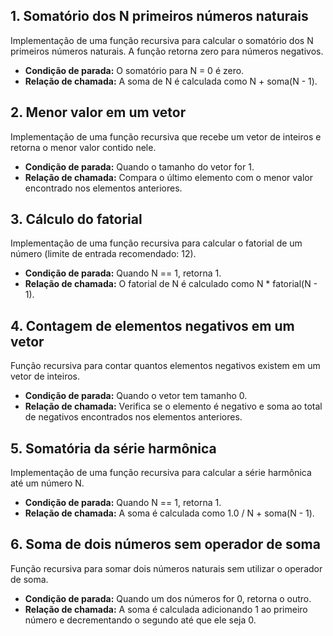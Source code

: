 ## 1. Somatório dos N primeiros números naturais

Implementação de uma função recursiva para calcular o somatório dos N primeiros números naturais. A função retorna zero para números negativos.

- **Condição de parada:** O somatório para N = 0 é zero.
- **Relação de chamada:** A soma de N é calculada como N + soma(N - 1).

## 2. Menor valor em um vetor

Implementação de uma função recursiva que recebe um vetor de inteiros e retorna o menor valor contido nele.

- **Condição de parada:** Quando o tamanho do vetor for 1.
- **Relação de chamada:** Compara o último elemento com o menor valor encontrado nos elementos anteriores.

## 3. Cálculo do fatorial

Implementação de uma função recursiva para calcular o fatorial de um número (limite de entrada recomendado: 12).

- **Condição de parada:** Quando N == 1, retorna 1.
- **Relação de chamada:** O fatorial de N é calculado como N * fatorial(N - 1).

## 4. Contagem de elementos negativos em um vetor

Função recursiva para contar quantos elementos negativos existem em um vetor de inteiros.

- **Condição de parada:** Quando o vetor tem tamanho 0.
- **Relação de chamada:** Verifica se o elemento é negativo e soma ao total de negativos encontrados nos elementos anteriores.

## 5. Somatória da série harmônica

Implementação de uma função recursiva para calcular a série harmônica até um número N.

- **Condição de parada:** Quando N == 1, retorna 1.
- **Relação de chamada:** A soma é calculada como 1.0 / N + soma(N - 1).

## 6. Soma de dois números sem operador de soma

Função recursiva para somar dois números naturais sem utilizar o operador de soma.

- **Condição de parada:** Quando um dos números for 0, retorna o outro.
- **Relação de chamada:** A soma é calculada adicionando 1 ao primeiro número e decrementando o segundo até que ele seja 0.
